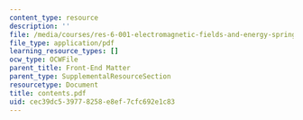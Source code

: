 ```yaml
---
content_type: resource
description: ''
file: /media/courses/res-6-001-electromagnetic-fields-and-energy-spring-2008/cec39dc539778258e8ef7cfc692e1c83_contents.pdf
file_type: application/pdf
learning_resource_types: []
ocw_type: OCWFile
parent_title: Front-End Matter
parent_type: SupplementalResourceSection
resourcetype: Document
title: contents.pdf
uid: cec39dc5-3977-8258-e8ef-7cfc692e1c83
---
```

